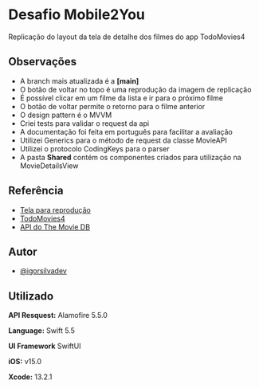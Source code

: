 
# Desafio Mobile2You

Replicação do layout da tela de detalhe dos filmes do app TodoMovies4


## Observações 
- A branch mais atualizada é a **[main]**
- O botão de voltar no topo é uma reprodução da imagem de replicação  
- É possível clicar em um filme da lista e ir para o próximo filme 
- O botão de voltar permite o retorno para o filme anterior 
- O design pattern é o MVVM
- Criei tests para validar o request da api 
- A documentação foi feita em português para facilitar a avaliação 
- Utilizei Generics para o método de request da classe MovieAPI
- Utilizei o protocolo CodingKeys para o parser
- A pasta **Shared** contém os componentes criados para utilização na MovieDetailsView




## Referência

 - [Tela para reprodução ](https://is4-ssl.mzstatic.com/image/thumb/Purple114/v4/97/0e/e2/970ee217-13cf-1674-b016-461aca657663/pr_source.png/460x0w.png)
 - [TodoMovies4](https://apps.apple.com/br/app/todomovies-4/id792499896)
 - [API do The Movie DB](https://developers.themoviedb.org/3/getting-started/introduction)


## Autor

- [@igorsilvadev](https://www.linkedin.com/in/igorsilvadev/)


## Utilizado

**API Resquest:** Alamofire 5.5.0

**Language:** Swift 5.5

**UI Framework** SwiftUI

**iOS:** v15.0

**Xcode:** 13.2.1

